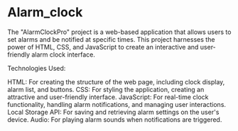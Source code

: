 # Alarm_clock
 The "AlarmClockPro" project is a web-based application that allows users to set alarms and be notified at specific times. This project harnesses the power of HTML, CSS, and JavaScript to create an interactive and user-friendly alarm clock interface. 

 Technologies Used:

HTML: For creating the structure of the web page, including clock display, alarm list, and buttons.
CSS: For styling the application, creating an attractive and user-friendly interface.
JavaScript: For real-time clock functionality, handling alarm notifications, and managing user interactions.
Local Storage API: For saving and retrieving alarm settings on the user's device.
Audio: For playing alarm sounds when notifications are triggered.
